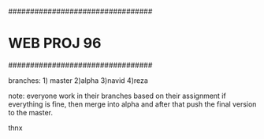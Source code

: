 #################################
#            WEB PROJ 96        #
#################################

branches:
	1) master
	2)alpha
	3)navid
	4)reza

note:
	everyone work in their branches based on their assignment
	if everything is fine, then merge into alpha and after that push the final version to the master.

thnx
